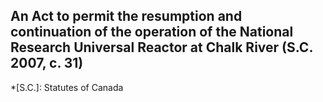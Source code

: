 ## An Act to permit the resumption and continuation of the operation of the National Research Universal Reactor at Chalk River (S.C. 2007, c. 31)
  *[S.C.]: Statutes of Canada
